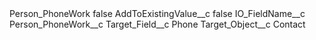 <?xml version="1.0" encoding="UTF-8"?>
<CustomMetadata xmlns="http://soap.sforce.com/2006/04/metadata" xmlns:xsi="http://www.w3.org/2001/XMLSchema-instance" xmlns:xsd="http://www.w3.org/2001/XMLSchema">
    <label>Person_PhoneWork</label>
    <protected>false</protected>
    <values>
        <field>AddToExistingValue__c</field>
        <value xsi:type="xsd:boolean">false</value>
    </values>
    <values>
        <field>IO_FieldName__c</field>
        <value xsi:type="xsd:string">Person_PhoneWork__c</value>
    </values>
    <values>
        <field>Target_Field__c</field>
        <value xsi:type="xsd:string">Phone</value>
    </values>
    <values>
        <field>Target_Object__c</field>
        <value xsi:type="xsd:string">Contact</value>
    </values>
</CustomMetadata>
